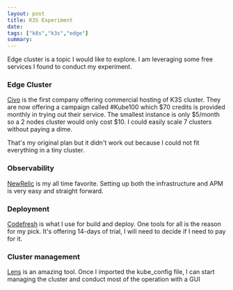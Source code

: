 ```yaml
---
layout: post
title: K3S Experiment
date: 
tags: ["k8s","k3s","edge"]
summary:
---
```


Edge cluster is a topic I would like to explore. I am leveraging some free services I found to conduct my experiment.

### Edge Cluster
[Civo](https://www.civo.com) is the first company offering commercial hosting of K3S cluster. They are now offering a campaign called #Kube100 which $70 credits is provided monthly in trying out their service. The smallest instance is only $5/month so a 2 nodes cluster would only cost $10. I could easily scale 7 clusters without paying a dime. 

That's my original plan but it didn't work out because I could not fit everything in a tiny cluster.

### Observability
[NewRelic](https://www.newrelic.com) is my all time favorite. Setting up both the infrastructure and APM is very easy and straight forward.

### Deployment
[Codefresh](https://www.codefresh.io) is what I use for build and deploy. One tools for all is the reason for my pick. It's offering 14-days of trial, I will need to decide if I need to pay for it.

### Cluster management
[Lens](https://k8slens.dev/) is an amazing tool. Once I imported the kube_config file, I can start managing the cluster and conduct most of the operation with a GUI
